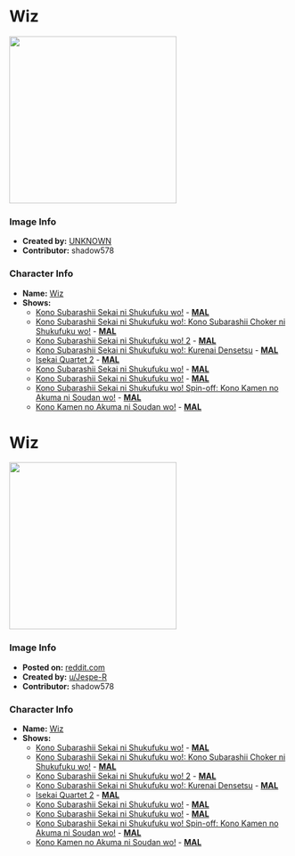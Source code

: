 # Wiz

<img src="https://raw.githubusercontent.com/shadow578/Project-Padoru/master/Padoru/konosuba-wiz.png" height="300">

### Image Info
* **Created by:**    [UNKNOWN](https://github.com/shadow578/Project-Padoru/blob/master/table-of-contents/creators/UNKNOWN.md)
* **Contributor:**   shadow578

### Character Info
* **Name:**   [Wiz](https://myanimelist.net/character/123868)
* **Shows:**
  * [Kono Subarashii Sekai ni Shukufuku wo!](https://github.com/shadow578/Project-Padoru/blob/master/table-of-contents/shows/KonoSubarashiiSekainiShukufukuwo.md) - [__MAL__](https://myanimelist.net/anime/30831/Kono_Subarashii_Sekai_ni_Shukufuku_wo)
  * [Kono Subarashii Sekai ni Shukufuku wo!: Kono Subarashii Choker ni Shukufuku wo!](https://github.com/shadow578/Project-Padoru/blob/master/table-of-contents/shows/KonoSubarashiiSekainiShukufukuwoKonoSubarashiiChokerniShukufukuwo.md) - [__MAL__](https://myanimelist.net/anime/32380/Kono_Subarashii_Sekai_ni_Shukufuku_wo__Kono_Subarashii_Choker_ni_Shukufuku_wo)
  * [Kono Subarashii Sekai ni Shukufuku wo! 2](https://github.com/shadow578/Project-Padoru/blob/master/table-of-contents/shows/KonoSubarashiiSekainiShukufukuwo2.md) - [__MAL__](https://myanimelist.net/anime/32937/Kono_Subarashii_Sekai_ni_Shukufuku_wo_2)
  * [Kono Subarashii Sekai ni Shukufuku wo!: Kurenai Densetsu](https://github.com/shadow578/Project-Padoru/blob/master/table-of-contents/shows/KonoSubarashiiSekainiShukufukuwoKurenaiDensetsu.md) - [__MAL__](https://myanimelist.net/anime/38040/Kono_Subarashii_Sekai_ni_Shukufuku_wo__Kurenai_Densetsu)
  * [Isekai Quartet 2](https://github.com/shadow578/Project-Padoru/blob/master/table-of-contents/shows/IsekaiQuartet2.md) - [__MAL__](https://myanimelist.net/anime/39988/Isekai_Quartet_2)
  * [Kono Subarashii Sekai ni Shukufuku wo!](https://github.com/shadow578/Project-Padoru/blob/master/table-of-contents/shows/KonoSubarashiiSekainiShukufukuwo.md) - [__MAL__](https://myanimelist.net/manga/60553/Kono_Subarashii_Sekai_ni_Shukufuku_wo)
  * [Kono Subarashii Sekai ni Shukufuku wo!](https://github.com/shadow578/Project-Padoru/blob/master/table-of-contents/shows/KonoSubarashiiSekainiShukufukuwo.md) - [__MAL__](https://myanimelist.net/manga/80385/Kono_Subarashii_Sekai_ni_Shukufuku_wo)
  * [Kono Subarashii Sekai ni Shukufuku wo! Spin-off: Kono Kamen no Akuma ni Soudan wo!](https://github.com/shadow578/Project-Padoru/blob/master/table-of-contents/shows/KonoSubarashiiSekainiShukufukuwoSpinoffKonoKamennoAkumaniSoudanwo.md) - [__MAL__](https://myanimelist.net/manga/97200/Kono_Subarashii_Sekai_ni_Shukufuku_wo_Spin-off__Kono_Kamen_no_Akuma_ni_Soudan_wo)
  * [Kono Kamen no Akuma ni Soudan wo!](https://github.com/shadow578/Project-Padoru/blob/master/table-of-contents/shows/KonoKamennoAkumaniSoudanwo.md) - [__MAL__](https://myanimelist.net/manga/114664/Kono_Kamen_no_Akuma_ni_Soudan_wo)


# Wiz

<img src="https://raw.githubusercontent.com/shadow578/Project-Padoru/master/Padoru/U_Jespe-R/konosuba-wiz-jesper.png" height="300">

### Image Info
* **Posted on:**     [reddit.com](https://www.reddit.com/r/Padoru/comments/flgdne/daily_padoru_79_wiz_konosuba/)
* **Created by:**    [u/Jespe-R](https://github.com/shadow578/Project-Padoru/blob/master/table-of-contents/creators/uJespeR.md)
* **Contributor:**   shadow578

### Character Info
* **Name:**   [Wiz](https://myanimelist.net/character/123868)
* **Shows:**
  * [Kono Subarashii Sekai ni Shukufuku wo!](https://github.com/shadow578/Project-Padoru/blob/master/table-of-contents/shows/KonoSubarashiiSekainiShukufukuwo.md) - [__MAL__](https://myanimelist.net/anime/30831/Kono_Subarashii_Sekai_ni_Shukufuku_wo)
  * [Kono Subarashii Sekai ni Shukufuku wo!: Kono Subarashii Choker ni Shukufuku wo!](https://github.com/shadow578/Project-Padoru/blob/master/table-of-contents/shows/KonoSubarashiiSekainiShukufukuwoKonoSubarashiiChokerniShukufukuwo.md) - [__MAL__](https://myanimelist.net/anime/32380/Kono_Subarashii_Sekai_ni_Shukufuku_wo__Kono_Subarashii_Choker_ni_Shukufuku_wo)
  * [Kono Subarashii Sekai ni Shukufuku wo! 2](https://github.com/shadow578/Project-Padoru/blob/master/table-of-contents/shows/KonoSubarashiiSekainiShukufukuwo2.md) - [__MAL__](https://myanimelist.net/anime/32937/Kono_Subarashii_Sekai_ni_Shukufuku_wo_2)
  * [Kono Subarashii Sekai ni Shukufuku wo!: Kurenai Densetsu](https://github.com/shadow578/Project-Padoru/blob/master/table-of-contents/shows/KonoSubarashiiSekainiShukufukuwoKurenaiDensetsu.md) - [__MAL__](https://myanimelist.net/anime/38040/Kono_Subarashii_Sekai_ni_Shukufuku_wo__Kurenai_Densetsu)
  * [Isekai Quartet 2](https://github.com/shadow578/Project-Padoru/blob/master/table-of-contents/shows/IsekaiQuartet2.md) - [__MAL__](https://myanimelist.net/anime/39988/Isekai_Quartet_2)
  * [Kono Subarashii Sekai ni Shukufuku wo!](https://github.com/shadow578/Project-Padoru/blob/master/table-of-contents/shows/KonoSubarashiiSekainiShukufukuwo.md) - [__MAL__](https://myanimelist.net/manga/60553/Kono_Subarashii_Sekai_ni_Shukufuku_wo)
  * [Kono Subarashii Sekai ni Shukufuku wo!](https://github.com/shadow578/Project-Padoru/blob/master/table-of-contents/shows/KonoSubarashiiSekainiShukufukuwo.md) - [__MAL__](https://myanimelist.net/manga/80385/Kono_Subarashii_Sekai_ni_Shukufuku_wo)
  * [Kono Subarashii Sekai ni Shukufuku wo! Spin-off: Kono Kamen no Akuma ni Soudan wo!](https://github.com/shadow578/Project-Padoru/blob/master/table-of-contents/shows/KonoSubarashiiSekainiShukufukuwoSpinoffKonoKamennoAkumaniSoudanwo.md) - [__MAL__](https://myanimelist.net/manga/97200/Kono_Subarashii_Sekai_ni_Shukufuku_wo_Spin-off__Kono_Kamen_no_Akuma_ni_Soudan_wo)
  * [Kono Kamen no Akuma ni Soudan wo!](https://github.com/shadow578/Project-Padoru/blob/master/table-of-contents/shows/KonoKamennoAkumaniSoudanwo.md) - [__MAL__](https://myanimelist.net/manga/114664/Kono_Kamen_no_Akuma_ni_Soudan_wo)


